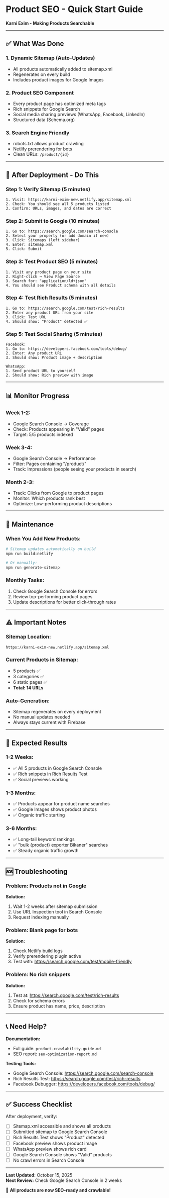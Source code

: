 # Product SEO - Quick Start Guide
**Karni Exim - Making Products Searchable**

---

## ✅ What Was Done

### **1. Dynamic Sitemap (Auto-Updates)**
- All products automatically added to sitemap.xml
- Regenerates on every build
- Includes product images for Google Images

### **2. Product SEO Component**
- Every product page has optimized meta tags
- Rich snippets for Google Search
- Social media sharing previews (WhatsApp, Facebook, LinkedIn)
- Structured data (Schema.org)

### **3. Search Engine Friendly**
- robots.txt allows product crawling
- Netlify prerendering for bots
- Clean URLs: `/product/{id}`

---

## 🚀 After Deployment - Do This

### **Step 1: Verify Sitemap (5 minutes)**
```
1. Visit: https://karni-exim-new.netlify.app/sitemap.xml
2. Check: You should see all 5 products listed
3. Confirm: URLs, images, and dates are correct
```

### **Step 2: Submit to Google (10 minutes)**
```
1. Go to: https://search.google.com/search-console
2. Select your property (or add domain if new)
3. Click: Sitemaps (left sidebar)
4. Enter: sitemap.xml
5. Click: Submit
```

### **Step 3: Test Product SEO (5 minutes)**
```
1. Visit any product page on your site
2. Right-click → View Page Source
3. Search for: "application/ld+json"
4. You should see Product schema with all details
```

### **Step 4: Test Rich Results (5 minutes)**
```
1. Go to: https://search.google.com/test/rich-results
2. Enter any product URL from your site
3. Click: Test URL
4. Should show: "Product" detected ✅
```

### **Step 5: Test Social Sharing (5 minutes)**
```
Facebook:
1. Go to: https://developers.facebook.com/tools/debug/
2. Enter: Any product URL
3. Should show: Product image + description

WhatsApp:
1. Send product URL to yourself
2. Should show: Rich preview with image
```

---

## 📊 Monitor Progress

### **Week 1-2:**
- Google Search Console → Coverage
- Check: Products appearing in "Valid" pages
- Target: 5/5 products indexed

### **Week 3-4:**
- Google Search Console → Performance
- Filter: Pages containing "/product/"
- Track: Impressions (people seeing your products in search)

### **Month 2-3:**
- Track: Clicks from Google to product pages
- Monitor: Which products rank best
- Optimize: Low-performing product descriptions

---

## 🔧 Maintenance

### **When You Add New Products:**
```bash
# Sitemap updates automatically on build
npm run build:netlify

# Or manually:
npm run generate-sitemap
```

### **Monthly Tasks:**
1. Check Google Search Console for errors
2. Review top-performing product pages
3. Update descriptions for better click-through rates

---

## ⚠️ Important Notes

### **Sitemap Location:**
```
https://karni-exim-new.netlify.app/sitemap.xml
```

### **Current Products in Sitemap:**
- 5 products ✅
- 3 categories ✅
- 6 static pages ✅
- **Total: 14 URLs**

### **Auto-Generation:**
- Sitemap regenerates on every deployment
- No manual updates needed
- Always stays current with Firebase

---

## 🎯 Expected Results

### **1-2 Weeks:**
- ✅ All 5 products in Google Search Console
- ✅ Rich snippets in Rich Results Test
- ✅ Social previews working

### **1-3 Months:**
- ✅ Products appear for product name searches
- ✅ Google Images shows product photos
- ✅ Organic traffic starting

### **3-6 Months:**
- ✅ Long-tail keyword rankings
- ✅ "bulk {product} exporter Bikaner" searches
- ✅ Steady organic traffic growth

---

## 🆘 Troubleshooting

### **Problem: Products not in Google**
**Solution:**
1. Wait 1-2 weeks after sitemap submission
2. Use URL Inspection tool in Search Console
3. Request indexing manually

### **Problem: Blank page for bots**
**Solution:**
1. Check Netlify build logs
2. Verify prerendering plugin active
3. Test with: https://search.google.com/test/mobile-friendly

### **Problem: No rich snippets**
**Solution:**
1. Test at: https://search.google.com/test/rich-results
2. Check for schema errors
3. Ensure product has name, price, description

---

## 📞 Need Help?

**Documentation:**
- Full guide: `product-crawlability-guide.md`
- SEO report: `seo-optimization-report.md`

**Testing Tools:**
- Google Search Console: https://search.google.com/search-console
- Rich Results Test: https://search.google.com/test/rich-results
- Facebook Debugger: https://developers.facebook.com/tools/debug/

---

## ✅ Success Checklist

After deployment, verify:
- [ ] Sitemap.xml accessible and shows all products
- [ ] Submitted sitemap to Google Search Console
- [ ] Rich Results Test shows "Product" detected
- [ ] Facebook preview shows product image
- [ ] WhatsApp preview shows rich card
- [ ] Google Search Console shows "Valid" products
- [ ] No crawl errors in Search Console

---

**Last Updated:** October 15, 2025  
**Next Review:** Check Google Search Console in 2 weeks

🎉 **All products are now SEO-ready and crawlable!**
